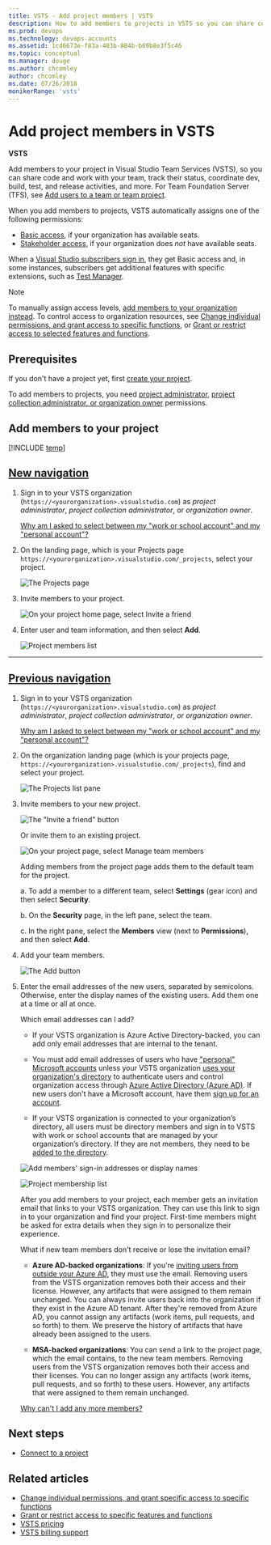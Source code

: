 ```yaml
---
title: VSTS - Add project members | VSTS
description: How to add members to projects in VSTS so you can share code, work with your team, track status, coordinate dev, build, test, and release activities
ms.prod: devops
ms.technology: devops-accounts
ms.assetid: 1cd6673e-f83a-403b-884b-b69b8e3f5c46
ms.topic: conceptual
ms.manager: douge
ms.author: chcomley
author: chcomley
ms.date: 07/26/2018
monikerRange: 'vsts'
---
```

# Add project members in VSTS

**VSTS**

Add members to your project in Visual Studio Team Services (VSTS), so you can share code and work with your team, track their status, coordinate dev, build, test, and release activities, and more. For Team Foundation Server (TFS), see [Add users to a team or team project](../../organizations/security/add-users-team-project.md).

When you add members to projects, VSTS automatically assigns one of the following permissions:
* [Basic access](https://visualstudio.microsoft.com/team-services/compare-features/),
if your organization has available seats. 
* [Stakeholder access](https://visualstudio.microsoft.com/team-services/compare-features/),
if your organization does *not* have available seats. 

When a [Visual Studio subscribers sign in](https://visualstudio.microsoft.com/products/subscriber-benefits-vs), they get Basic access and, in some instances, subscribers get additional features with specific extensions,
such as [Test Manager](https://marketplace.visualstudio.com/items?itemName=ms.vss-testmanager-web).

> [!NOTE]
> To manually assign access levels,
> [add members to your organization instead](add-organization-users-from-user-hub.md).
> To control access to organization resources, see [Change individual permissions, and grant access to specific functions](../../organizations/security/change-individual-permissions.md), or [Grant or restrict access to selected features and functions](../../organizations/security/restrict-access.md).

## Prerequisites

If you don't have a project yet, first [create your project](../projects/connect-to-projects.md).

To add members to projects, you need [project administrator](../security/set-project-collection-level-permissions.md), [project collection administrator, or organization owner](faq-add-team-members.md#find-pca-owner) permissions.

## Add members to your project

[!INCLUDE [temp](../../work/_shared/new-agile-hubs-feature.md)] 

## [New navigation](#tab/new-nav)

1. Sign in to your VSTS organization (`https://<yourorganization>.visualstudio.com`) as *project administrator*, *project collection administrator*, or *organization owner*.

   [Why am I asked to select between my "work or school account" and my "personal account"?](faq-add-team-members.md#ChooseOrgAcctMSAcct)

2. On the landing page, which is your Projects page `https://<yourorganization>.visualstudio.com/_projects`, select your  project.

   ![The Projects page](_img/_shared/select-project.png)

3. Invite members to your project.

   ![On your project home page, select Invite a friend](_img/add-team-members/add-member-to-project.png)

4. Enter user and team information, and then select **Add**. 

    ![Project members list](_img/add-team-members/add-user-to-project.png)

---

## [Previous navigation](#tab/previous-nav)

1. Sign in to your VSTS organization (`https://<yourorganization>.visualstudio.com`) as *project administrator*, *project collection administrator*, *or organization owner*.

   [Why am I asked to select between my "work or school account" and my "personal account"?](faq-add-team-members.md#ChooseOrgAcctMSAcct)

2. On the organization landing page (which is your projects page, `https://<yourorganization>.visualstudio.com/_projects`), find and select your project.

   ![The Projects list pane](_img/add-team-members/select-team-project-updated-ui.png)

3. Invite members to your new project.

    ![The "Invite a friend" button](_img/add-team-members/invite-team.png)

   Or invite them to an existing project.

   ![On your project page, select Manage team members](_img/add-team-members/invite-team-existing.png)

    Adding members from the project page adds them to the default team for the project.

    a. To add a member to a different team, select **Settings** (gear icon) and then select **Security**.

    b. On the **Security** page, in the left pane, select the team.

    c. In the right pane, select the **Members** view (next to **Permissions**), and then select **Add**.

4. Add your team members.

   ![The Add button](_img/add-team-members/add-user.png)

5. Enter the email addresses of the new users, separated by semicolons. Otherwise, enter the display names of the existing users. Add them one at a time or all at once.

	Which email addresses can I add?
	 * If your VSTS organization is Azure Active Directory-backed, you can add only email addresses that are internal to the tenant.
	
	 * You must add email addresses of users who have ["personal" Microsoft accounts](https://www.microsoft.com/account) unless your VSTS organization [uses your organization's directory](faq-add-team-members.md#ConnectedDirectory) to authenticate users and control organization access through [Azure Active Directory (Azure AD)](https://azure.microsoft.com/en-us/documentation/articles/active-directory-whatis/). If new users don't have a Microsoft account, have them [sign up for an account](https://signup.live.com/).

    * If your VSTS organization is connected to your organization’s directory, all users must be directory members and sign in to VSTS with work or school accounts that are managed by your organization’s directory. If they are not members, they need to be [added to the directory](https://docs.microsoft.com/en-us/vsts/organizations/accounts/add-external-user?view=vsts).

	![Add members' sign-in addresses or display names](_img/add-team-members/add-user2.png)

	![Project membership list](_img/add-team-members/team-project-members.png) 	

	After you add members to your project, each member gets an invitation email that links to your VSTS organization. They can use this link to sign in to your organization and find your project. First-time members might be asked for extra details when they sign in to personalize their experience.

    What if new team members don't receive or lose the invitation email?

    * **Azure AD-backed organizations**: If you're [inviting users from outside your Azure AD](https://docs.microsoft.com/en-us/azure/active-directory/active-directory-b2b-what-is-azure-ad-b2b), they must use the email. Removing users from the VSTS organization removes both their access and their license. However, any artifacts that were assigned to them remain unchanged. You can always invite users back into the organization if they exist in the Azure AD tenant. After they're removed from Azure AD, you cannot assign any artifacts (work items, pull requests, and so forth) to them. We preserve the history of artifacts that have already been assigned to the users.

    * **MSA-backed organizations**: You can send a link to the project page, which the email contains, to the new team members. Removing users from the VSTS organization removes both their access and their licenses. You can no longer assign any artifacts (work items, pull requests, and so forth) to these users. However, any artifacts that were assigned to them remain unchanged.

	[Why can't I add any more members?](faq-add-team-members.md#cant-add-users)

## Next steps

* [Connect to a project](../projects/connect-to-projects.md)

## Related articles

* [Change individual permissions, and grant specific access to specific functions](../../organizations/security/change-individual-permissions.md)
* [Grant or restrict access to specific features and functions](../../organizations/security/restrict-access.md)
* [VSTS pricing](https://azure.microsoft.com/pricing/details/visual-studio-team-services/)
* [VSTS billing support](https://visualstudio.microsoft.com/team-services/support/)